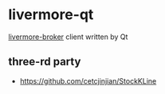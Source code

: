 # livermore-qt
[livermore-broker](https://github.com/hanjingo/livermore-broker) client written by Qt



## three-rd party

- https://github.com/cetcjinjian/StockKLine
